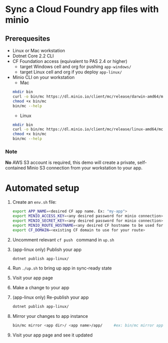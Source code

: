 # Sync a Cloud Foundry app files with minio


## Prerequesites
* Linux or Mac workstation
* Dotnet Core 2.2 CLI 
* CF Foundation access (equivalent to PAS 2.4 or higher)
  * target Windows cell and org for pushing `app-windows/`
  * target Linux cell and org if you deploy `app-linux/`
* Minio CLI on your workstation
  * Mac
  ```bash
  mkdir bin
  curl -o bin/mc https://dl.minio.io/client/mc/release/darwin-amd64/mc
  chmod +x bin/mc
  bin/mc --help
  ```
  * Linux
  ```bash
  mkdir bin
  curl -o bin/mc https://dl.minio.io/client/mc/release/linux-amd64/mc
  chmod +x bin/mc
  bin/mc --help
  ```


### Note
**No** AWS S3 account is required, this demo will create a private, self-contained Minio S3 connection from your workstation to your app.


# Automated setup
1. Create an `env.sh` file:
   ```bash
   export APP_NAME=<desired CF app name. Ex: "my-app">
   export MINIO_ACCESS_KEY=<any desired password for minio connection>
   export MINIO_SECRET_KEY=<any desired password for minio connection>
   export MINIO_ROUTE_HOSTNAME=<any desired CF hostname to be used for your S3 route. Ex: "my-app-s3">
   export CF_DOMAIN=<existing CF domain to use for your route>
   ```

1. Uncomment relevant `cf push ` command in `up.sh`

1. (app-linux only) Publish your app
   ```bash
   dotnet publish app-linux/
   ```

1. Run `./up.sh` to bring up app in sync-ready state

1. Visit your app page

1. Make a change to your app

1. (app-linux only) Re-publish your app
   ```bash
   dotnet publish app-linux/
   ```

1. Mirror your changes to app instance
   ```bash
   bin/mc mirror <app dir>/ <app name>/app/     #ex: bin/mc mirror app-linux/ my-app/app/
   ```

1. Visit your app page and see it updated
